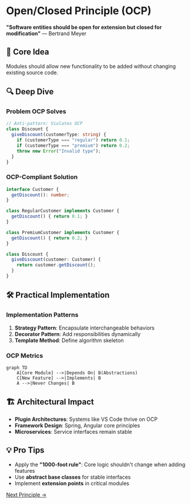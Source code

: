 # Open/Closed Principle (OCP)

**"Software entities should be open for extension but closed for modification"** — Bertrand Meyer

## 🎯 Core Idea
Modules should allow new functionality to be added without changing existing source code.

## 🔍 Deep Dive

### Problem OCP Solves
```typescript
// Anti-pattern: Violates OCP
class Discount {
  giveDiscount(customerType: string) {
    if (customerType === "regular") return 0.1;
    if (customerType === "premium") return 0.2;
    throw new Error("Invalid type");
  }
}
```

### OCP-Compliant Solution
```typescript
interface Customer {
  getDiscount(): number;
}

class RegularCustomer implements Customer {
  getDiscount() { return 0.1; }
}

class PremiumCustomer implements Customer {
  getDiscount() { return 0.2; }
}

class Discount {
  giveDiscount(customer: Customer) {
    return customer.getDiscount();
  }
}
```

## 🛠 Practical Implementation

### Implementation Patterns
1. **Strategy Pattern**: Encapsulate interchangeable behaviors
2. **Decorator Pattern**: Add responsibilities dynamically
3. **Template Method**: Define algorithm skeleton

### OCP Metrics
```mermaid
graph TD
    A[Core Module] -->|Depends On| B(Abstractions)
    C[New Feature] -->|Implements| B
    A -->|Never Changes| B
```

## 🏗 Architectural Impact
- **Plugin Architectures**: Systems like VS Code thrive on OCP
- **Framework Design**: Spring, Angular core principles
- **Microservices**: Service interfaces remain stable

## 💡 Pro Tips
- Apply the **"1000-foot rule"**: Core logic shouldn't change when adding features
- Use **abstract base classes** for stable interfaces
- Implement **extension points** in critical modules

[Next Principle →](/docs/principles/design-principles/lsp.md)
